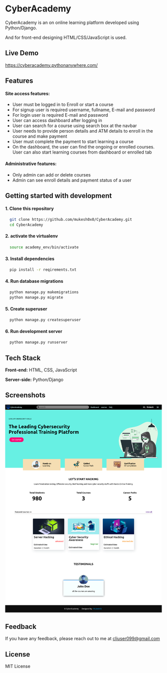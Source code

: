 # CyberAcademy

CyberAcademy is an on online learning platform developed using Python/Django.

And for front-end designing HTML/CSS/JavaScript is used. 


## Live Demo

https://cyberacademy.pythonanywhere.com/


## Features

#### Site access features:
- User must be logged in to Enroll or start a course
- For signup user is required username, fullname, E-mail and password
- For login user is required E-mail and password
- User can access dashboard after logging in
- User can search for a course using search box at the navbar
- User needs to provide person details and ATM details to enroll in the course and make payment
- User must complete the payment to start learning a course
- On the dashboard, the user can find the ongoing or enrolled courses. User can also start learning courses from dashboard or enrolled tab

#### Administrative features:
- Only admin can add or delete courses
- Admin can see enroll details and payment status of a user

## Getting started with development

#### 1. Clone this repository
```bash
  git clone https://github.com/mukesh0x0/CyberAcademy.git
  cd CyberAcademy
```
#### 2. activate the virtualenv
```bash
  source academy_env/bin/activate
```
#### 3. Install dependencies
```bash
  pip install -r reqirements.txt
```

#### 4. Run database migrations
```bash
  python manage.py makemigrations
  python manage.py migrate
```

#### 5. Create superuser
```bash
  python manage.py createsuperuser
```
#### 6. Run development server
```bash
  python manage.py runserver
```
## Tech Stack

**Front-end:** HTML, CSS, JavaScript

**Server-side:** Python/Django


## Screenshots

![App Screenshot](https://raw.githubusercontent.com/mukesh0x0/CyberAcademy/main/screenshots/cyber-academy-homepage.png)


## Feedback

If you have any feedback, please reach out to me at cliuser099@gmail.com


## License

MIT License
